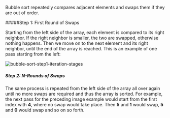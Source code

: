 <!--Title={Bubble Sort}-->

<!--badges={Algorithmns:10}-->

<!--concepts{Bubble Sort}-->

Bubble sort repeatedly compares adjacent elements and swaps them if they are out of order.

#####Step 1: First Round of Swaps

Starting from the left side of the array, each element is compared to its right neighbor. If the right neighbor is smaller, the two are swapped, otherwise nothing happens. Then we move on to the next element and its right neighbor, until the end of the array is reached. This is an example of one pass starting from the left:

![bubble-sort-step1-iteration-stages](http://www.equestionanswers.com/c/images/bubble-sort-step1-iteration-stages.png)

##### Step 2: N-Rounds of Swaps

The same process is repeated from the left side of the array all over again until no more swaps are required and thus the array is sorted. For example, the next pass for the preceding image example would start from the first index with **4**, where no swap would take place. Then **5** and **1** would swap, **5** and **0** would swap and so on so forth.